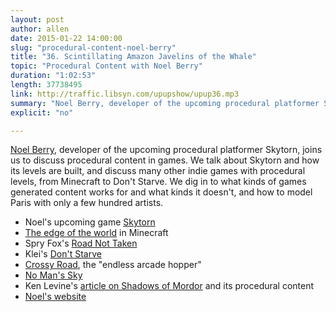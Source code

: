 ```yaml
---
layout: post
author: allen
date: 2015-01-22 14:00:00
slug: "procedural-content-noel-berry"
title: "36. Scintillating Amazon Javelins of the Whale"
topic: "Procedural Content with Noel Berry"
duration: "1:02:53"
length: 37738495
link: http://traffic.libsyn.com/upupshow/upup36.mp3
summary: "Noel Berry, developer of the upcoming procedural platformer Skytorn, joins us to discuss procedural content in games. We talk about Skytorn and how its levels are built, and discuss many other indie games with procedural levels, from Minecraft to Don't Starve. We dig in to what kinds of games generated content works for and what kinds it doesn't, and how to model Paris with only a few hundred artists."
explicit: "no"

---
```


[Noel Berry](https://twitter.com/noelfb), developer of the upcoming procedural platformer Skytorn, joins us to discuss procedural content in games. We talk about Skytorn and how its levels are built, and discuss many other indie games with procedural levels, from Minecraft to Don't Starve. We dig in to what kinds of games generated content works for and what kinds it doesn't, and how to model Paris with only a few hundred artists.

- Noel's upcoming game [Skytorn](http://skytorn-game.com/)
- [The edge of the world](http://minecraft.gamepedia.com/World_boundary) in Minecraft
- Spry Fox's [Road Not Taken](http://spryfox.com/our-games/road-not-taken/)
- Klei's [Don't Starve](http://www.dontstarvegame.com/)
- [Crossy Road](http://www.crossyroad.com/), the "endless arcade hopper"
- [No Man's Sky](http://www.no-mans-sky.com/)
- Ken Levine's [article on Shadows of Mordor](https://medium.com/matter/the-road-goes-ever-on-105f33453e55) and its procedural content
- [Noel's website](http://noelberry.ca/)

